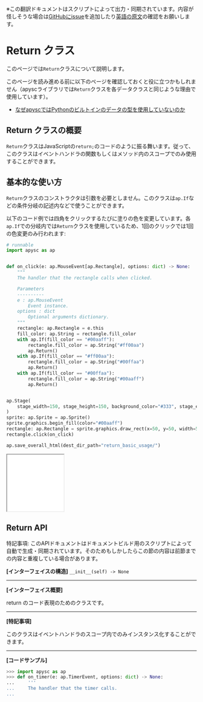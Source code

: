<span class="inconspicuous-txt">※この翻訳ドキュメントはスクリプトによって出力・同期されています。内容が怪しそうな場合は<a href="https://github.com/simon-ritchie/apysc/issues" target="_blank">GitHubにissue</a>を追加したり[英語の原文](https://simon-ritchie.github.io/apysc/en/return.html)の確認をお願いします。</span>

# Return クラス

このページでは`Return`クラスについて説明します。

このページを読み進める前に以下のページを確認しておくと役に立つかもしれません（apyscライブラリでは`Return`クラスを各データクラスと同じような理由で使用しています）。

- [なぜapyscではPythonのビルトインのデータの型を使用していないのか](jp_why_apysc_doesnt_use_python_builtin_data_type.md)

## Return クラスの概要

`Return`クラスはJavaScriptの`return;`のコードのように振る舞います。従って、このクラスはイベントハンドラの関数もしくはメソッド内のスコープでのみ使用することができます。

## 基本的な使い方

`Return`クラスのコンストラクタは引数を必要としません。このクラスは`ap.If`などの条件分岐の記述内などで使うことができます。

以下のコード例では四角をクリックするたびに塗りの色を変更しています。各`ap.If`での分岐内では`Return`クラスを使用しているため、1回のクリックでは1回の色変更のみ行われます:

```py
# runnable
import apysc as ap


def on_click(e: ap.MouseEvent[ap.Rectangle], options: dict) -> None:
    """
    The handler that the rectangle calls when clicked.

    Parameters
    ----------
    e : ap.MouseEvent
        Event instance.
    options : dict
        Optional arguments dictionary.
    """
    rectangle: ap.Rectangle = e.this
    fill_color: ap.String = rectangle.fill_color
    with ap.If(fill_color == "#00aaff"):
        rectangle.fill_color = ap.String("#ff00aa")
        ap.Return()
    with ap.If(fill_color == "#ff00aa"):
        rectangle.fill_color = ap.String("#00ffaa")
        ap.Return()
    with ap.If(fill_color == "#00ffaa"):
        rectangle.fill_color = ap.String("#00aaff")
        ap.Return()


ap.Stage(
    stage_width=150, stage_height=150, background_color="#333", stage_elem_id="stage"
)
sprite: ap.Sprite = ap.Sprite()
sprite.graphics.begin_fill(color="#00aaff")
rectangle: ap.Rectangle = sprite.graphics.draw_rect(x=50, y=50, width=50, height=50)
rectangle.click(on_click)

ap.save_overall_html(dest_dir_path="return_basic_usage/")
```

<iframe src="static/return_basic_usage/index.html" width="150" height="150"></iframe>

## Return API

<span class="inconspicuous-txt">特記事項: このAPIドキュメントはドキュメントビルド用のスクリプトによって自動で生成・同期されています。そのためもしかしたらこの節の内容は前節までの内容と重複している場合があります。</span>

**[インターフェイスの構造]** `__init__(self) -> None`<hr>

**[インターフェイス概要]**

return のコード表現のためのクラスです。<hr>

**[特記事項]**

このクラスはイベントハンドラのスコープ内でのみインスタンス化することができます。<hr>

**[コードサンプル]**

```py
>>> import apysc as ap
>>> def on_timer(e: ap.TimerEvent, options: dict) -> None:
...     '''
...     The handler that the timer calls.
...
```